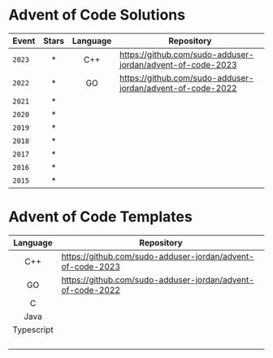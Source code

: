 # Advent of Code Solutions

| Event | Stars | Language | Repository |
| --- | :---: | :---: | --- |
| `2023` | * | C++ | https://github.com/sudo-adduser-jordan/advent-of-code-2023 |
| `2022` | * | GO | https://github.com/sudo-adduser-jordan/advent-of-code-2022 |
| `2021` | * |  | |
| `2020` | * |  | |
| `2019` | * |  | |
| `2018` | * |  | |
| `2017` | * |  | |
| `2016` | * |  | |
| `2015` | * |  | |

# Advent of Code Templates

| Language | Repository |
| :---: | --- |
| C++ | https://github.com/sudo-adduser-jordan/advent-of-code-2023 |
| GO | https://github.com/sudo-adduser-jordan/advent-of-code-2022 |
| C |  |
| Java |  |
| Typescript |  |
|  |  |
|  |  |
|  |  |
|  |  |
